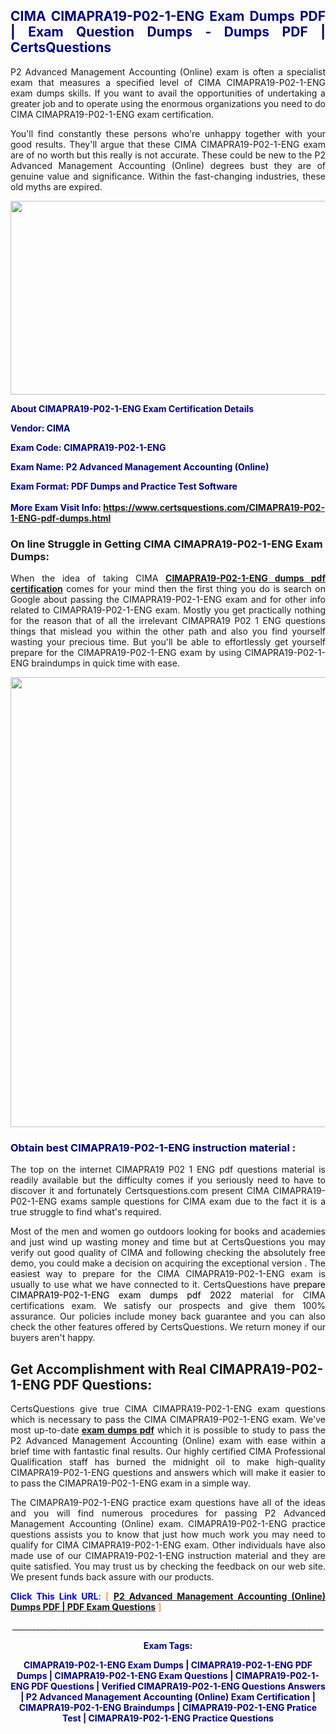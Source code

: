 <h2 style="text-align: justify;"><span style="color: #000080;">CIMA CIMAPRA19-P02-1-ENG Exam Dumps PDF | Exam Question Dumps - Dumps PDF | CertsQuestions</span></h2>
<p style="text-align: justify;">P2 Advanced Management Accounting (Online) exam is often a specialist exam that measures a specified level of CIMA  CIMAPRA19-P02-1-ENG exam dumps skills. If you want to avail the opportunities of undertaking a greater job and to operate using the enormous organizations you need to do CIMA CIMAPRA19-P02-1-ENG exam certification.</p>
<p style="text-align: justify;">You'll find constantly these persons who're unhappy together with your good results. They'll argue that these CIMA  CIMAPRA19-P02-1-ENG exam are of no worth but this really is not accurate. These could be new to the P2 Advanced Management Accounting (Online) degrees bust they are of genuine value and significance. Within the fast-changing industries, these old myths are expired.</p>
<p><img style="display: block; margin-left: auto; margin-right: auto;" src="https://i.imgur.com/eaP4ae9.png" width="840" height="310" /></p>
<p><span style="color: #000080;"><strong>About CIMAPRA19-P02-1-ENG Exam Certification Details</strong></span></p>
<p><span style="color: #000080;"><strong>Vendor: CIMA<br /></strong></span></p>
<p><span style="color: #000080;"><strong>Exam Code: CIMAPRA19-P02-1-ENG</strong></span></p>
<p><span style="color: #000080;"><strong>Exam Name: P2 Advanced Management Accounting (Online)</strong></span></p>
<p><span style="color: #000080;"><strong>Exam Format: PDF Dumps and Practice Test Software<br /><br />More Exam Visit Info: <span style="color: #ff6600;"><a href="https://www.certsquestions.com/CIMAPRA19-P02-1-ENG-pdf-dumps.html">https://www.certsquestions.com/CIMAPRA19-P02-1-ENG-pdf-dumps.html</a></span></strong></span></p>
<h3>On line Struggle in Getting CIMA CIMAPRA19-P02-1-ENG Exam Dumps:</h3>
<p style="text-align: justify;">When the idea of taking CIMA <a href="https://www.certsquestions.com/CIMAPRA19-P02-1-ENG-pdf-dumps.html"><strong> CIMAPRA19-P02-1-ENG dumps pdf certification</strong></a> comes for your mind then the first thing you do is search on Google about passing the CIMAPRA19-P02-1-ENG exam and for other info related to CIMAPRA19-P02-1-ENG exam. Mostly you get practically nothing for the reason that of all the irrelevant CIMAPRA19 P02 1 ENG questions things that mislead you within the other path and also you find yourself wasting your precious time. But you'll be able to effortlessly get yourself prepare for the CIMAPRA19-P02-1-ENG exam by using CIMAPRA19-P02-1-ENG braindumps in quick time with ease.</p>
<p><a href="https://www.certsquestions.com/CIMAPRA19-P02-1-ENG-pdf-dumps.html"><img style="display: block; margin-left: auto; margin-right: auto;" src="https://i.imgur.com/pxhoKQ2.png" width="720" /></a></p>
<h3><span style="color: #000080;">Obtain best  CIMAPRA19-P02-1-ENG instruction material :</span></h3>
<p style="text-align: justify;">The top on the internet CIMAPRA19 P02 1 ENG pdf questions material is readily available but the difficulty comes if you seriously need to have to discover it and fortunately Certsquestions.com present CIMA CIMAPRA19-P02-1-ENG exams sample questions for CIMA  exam due to the fact it is a true struggle to find what's required.</p>
<p style="text-align: justify;">Most of the men and women go outdoors looking for books and academies and just wind up wasting money and time but at CertsQuestions you may verify out good quality of CIMA  and following checking the absolutely free demo, you could make a decision on acquiring the exceptional version . The easiest way to prepare for the CIMA CIMAPRA19-P02-1-ENG exam is usually to use what we have connected to it. CertsQuestions have <span style="color: #000000;">prepare CIMAPRA19-P02-1-ENG exam dumps pdf 2022</span> material for CIMA certifications exam. We satisfy our prospects and give them 100% assurance. Our policies include money back guarantee and you can also check the other features offered by CertsQuestions. We return money if our buyers aren't happy.</p>
<h2>Get Accomplishment with Real CIMAPRA19-P02-1-ENG PDF Questions:</h2>
<p style="text-align: justify;">CertsQuestions give true CIMA CIMAPRA19-P02-1-ENG exam questions which is necessary to pass the CIMA  CIMAPRA19-P02-1-ENG exam. We've most up-to-date<strong>&nbsp;<a href="https://www.certsquestions.com/">exam dumps pdf</a></strong>&nbsp;which it is possible to study to pass the P2 Advanced Management Accounting (Online) exam with ease within a brief time with fantastic final results. Our highly certified CIMA Professional Qualification staff has burned the midnight oil to make high-quality CIMAPRA19-P02-1-ENG questions and answers which will make it easier to to pass the CIMAPRA19-P02-1-ENG exam in a simple way.</p>
<p style="text-align: justify;">The CIMAPRA19-P02-1-ENG practice exam questions have all of the ideas and you will find numerous procedures for passing P2 Advanced Management Accounting (Online) exam. CIMAPRA19-P02-1-ENG practice questions assists you to know that just how much work you may need to qualify for CIMA  CIMAPRA19-P02-1-ENG exam. Other individuals have also made use of our CIMAPRA19-P02-1-ENG instruction material and they are quite satisfied. You may trust us by checking the feedback on our web site. We present funds back assure with our products.</p>
<p style="text-align: justify;"><span style="color: #0000ff;"><strong>Click This Link URL</strong>:</span> <span style="color: #ff6600;">[ <strong><a href="https://www.certsquestions.com/cima-professional-qualification-certification.html">P2 Advanced Management Accounting (Online) Dumps PDF | PDF Exam Questions</a></strong> ]</span></p>
<p style="text-align: center;">______________________________________________________________________________</p>
<p style="text-align: center;"><span style="color: #000080;"><strong>Exam Tags:</strong></span></p>
<p style="text-align: center;"><span style="color: #000080;"><strong>CIMAPRA19-P02-1-ENG Exam Dumps | CIMAPRA19-P02-1-ENG PDF Dumps | CIMAPRA19-P02-1-ENG Exam Questions | CIMAPRA19-P02-1-ENG PDF Questions | Verified CIMAPRA19-P02-1-ENG Questions Answers | P2 Advanced Management Accounting (Online) Exam Certification | CIMAPRA19-P02-1-ENG Braindumps | CIMAPRA19-P02-1-ENG Pratice Test | CIMAPRA19-P02-1-ENG Practice Questions</strong></span></p>
